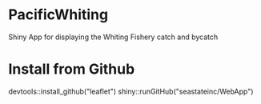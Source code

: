 # PacificWhiting
Shiny App for displaying the Whiting Fishery catch and bycatch



# Install from Github

 devtools::install_github("leaflet")
 shiny::runGitHub("seastateinc/WebApp")
